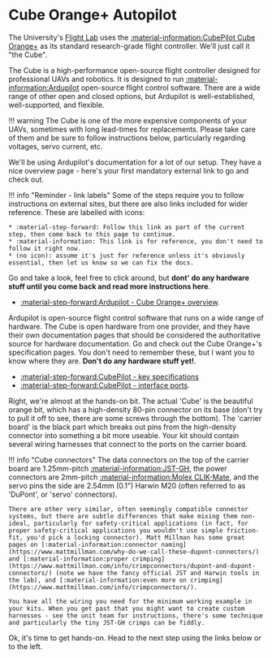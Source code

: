 # Cube Orange+ Autopilot

The University's [Flight Lab](http://flightlab.bristol.ac.uk) uses the [:material-information:CubePilot Cube Orange+](https://docs.cubepilot.org/user-guides/autopilot/the-cube) as its standard research-grade flight controller. We'll just call it "the Cube".

The Cube is a high-performance open-source flight controller designed for professional UAVs and robotics. It is designed to run [:material-information:Ardupilot](https://ardupilot.org) open-source flight control software. There are a wide range of other open and closed options, but Ardupilot is well-established, well-supported, and flexible.

!!! warning
    The Cube is one of the more expensive components of your UAVs, sometimes with long lead-times for replacements. Please take care of them and be sure to follow instructions below, particularly regarding voltages, servo current, etc.

We'll be using Ardupilot's documentation for a lot of our setup. They have a nice overview page - here's your first mandatory external link to go and check out. 

!!! info "Reminder - link labels"
    Some of the steps require you to follow instructions on external sites, but there are also links included for wider reference. These are labelled with icons:

    * :material-step-forward: Follow this link as part of the current step, then come back to this page to continue.
    * :material-information: This link is for reference, you don't need to follow it right now.
    * (no icon): assume it's just for reference unless it's obviously essential, then let us know so we can fix the docs.
    
Go and take a look, feel free to click around, but **dont' do any hardware stuff until you come back and read more instructions here**.

* [:material-step-forward:Ardupilot - Cube Orange+ overview](https://ardupilot.org/plane/docs/common-thecubeorange-overview.html).

Ardupilot is open-source flight control software that runs on a wide range of hardware. The Cube is open hardware from one provider, and they have their own documentation pages that should be considered the authoritative source for hardware documentation. Go and check out the Cube Orange+'s specification pages. You don't need to remember these, but I want you to know where they are. **Don't do any hardware stuff yet!**.

* [:material-step-forward:CubePilot - key specifications](https://docs.cubepilot.org/user-guides/autopilot/the-cube/introduction/specifications)
* [:material-step-forward:CubePilot - interface ports](https://docs.cubepilot.org/user-guides/autopilot/the-cube/introduction/interface-specifications).

Right, we're almost at the hands-on bit. The actual 'Cube' is the beautiful orange bit, which has a high-density 80-pin connector on its base (don't try to pull it off to see, there are some screws through the bottom). The 'carrier board' is the black part which breaks out pins from the high-density connector into something a bit more useable. Your kit should contain several wiring harnesses that connect to the ports on the carrier board.

!!! info "Cube connectors"
    The data connectors on the top of the carrier board are 1.25mm-pitch [:material-information:JST-GH](https://www.jst.co.uk/productSeries.php?pid=11517&cat=30), the power connectors are 2mm-pitch [:material-information:Molex CLIK-Mate](https://www.molex.com/en-us/products/connectors/wire-to-board-connectors/clik-mate-connectors), and the servo pins the side are 2.54mm (0.1") Harwin M20 (often referred to as 'DuPont', or 'servo' connectors).
    
    There are other very similar, often seemingly compatible connector systems, but there are subtle differences that make mixing them non-ideal, particularly for safety-critical applications (in fact, for proper safety-critical applications you wouldn't use simple friction-fit, you'd pick a locking connector). Matt Millman has some great pages on [:material-information:connector naming](https://www.mattmillman.com/why-do-we-call-these-dupont-connectors/) and [:material-information:proper crimping](https://www.mattmillman.com/info/crimpconnectors/dupont-and-dupont-connectors/) (note we have the fancy official JST and Harwin tools in the lab), and [:material-information:even more on crimping](https://www.mattmillman.com/info/crimpconnectors/).

    You have all the wiring you need for the minimum working example in your kits. When you get past that you might want to create custom harnesses - see the unit team for instructions, there's some technique and particularly the tiny JST-GH crimps can be fiddly.

Ok, it's time to get hands-on. Head to the next step using the links below or to the left.
